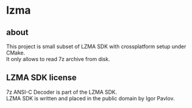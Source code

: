 # lzma

## about

This project is small subset of LZMA SDK with crossplatform setup under CMake.  
It only allows to read 7z archive from disk.

## LZMA SDK license

7z ANSI-C Decoder is part of the LZMA SDK.  
LZMA SDK is written and placed in the public domain by Igor Pavlov.

